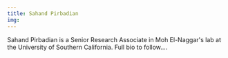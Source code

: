 ```yaml
---
title: Sahand Pirbadian
img: 
---
```


Sahand Pirbadian is a Senior Research Associate in Moh El-Naggar's lab at the University of Southern California. Full bio to follow....

